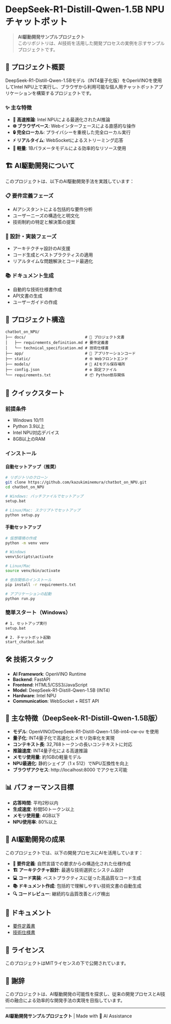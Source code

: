 # DeepSeek-R1-Distill-Qwen-1.5B NPU チャットボット

> **AI駆動開発サンプルプロジェクト**  
> このリポジトリは、AI技術を活用した開発プロセスの実例を示すサンプルプロジェクトです。

## 🤖 プロジェクト概要

DeepSeek-R1-Distill-Qwen-1.5Bモデル（INT4量子化版）をOpenVINOを使用してIntel NPU上で実行し、ブラウザから利用可能な個人用チャットボットアプリケーションを構築するプロジェクトです。

### ✨ 主な特徴

- **🚀 高速推論**: Intel NPUによる最適化されたAI推論
- **🌐 ブラウザベース**: Webインターフェースによる直感的な操作
- **🔒 完全ローカル**: プライバシーを重視した完全ローカル実行
- **⚡ リアルタイム**: WebSocketによるストリーミング応答
- **🎯 軽量**: 1Bパラメータモデルによる効率的なリソース使用

## 🏗️ AI駆動開発について

このプロジェクトは、以下のAI駆動開発手法を実践しています：

### 📋 要件定義フェーズ
- AIアシスタントによる包括的な要件分析
- ユーザーニーズの構造化と明文化
- 技術制約の特定と解決策の提案

### 🔧 設計・実装フェーズ
- アーキテクチャ設計のAI支援
- コード生成とベストプラクティスの適用
- リアルタイムな問題解決とコード最適化

### 📚 ドキュメント生成
- 自動的な技術仕様書作成
- API文書の生成
- ユーザーガイドの作成

## 📁 プロジェクト構造

```
chatbot_on_NPU/
├── docs/                          # 📖 プロジェクト文書
│   ├── requirements_definition.md # 要件定義書
│   └── technical_specification.md # 技術仕様書
├── app/                           # 🚀 アプリケーションコード
├── static/                        # 🌐 Webフロントエンド
├── models/                        # 🧠 AIモデル保存場所
├── config.json                    # ⚙️ 設定ファイル
└── requirements.txt               # 📦 Python依存関係
```

## 🚀 クイックスタート

### 前提条件
- Windows 10/11
- Python 3.9以上
- Intel NPU対応デバイス
- 8GB以上のRAM

### インストール

#### 自動セットアップ（推奨）
```bash
# リポジトリのクローン
git clone https://github.com/kazukiminemura/chatbot_on_NPU.git
cd chatbot_on_NPU

# Windows: バッチファイルでセットアップ
setup.bat

# Linux/Mac: スクリプトでセットアップ
python setup.py
```

#### 手動セットアップ
```bash
# 仮想環境の作成
python -m venv venv

# Windows
venv\Scripts\activate

# Linux/Mac
source venv/bin/activate

# 依存関係のインストール
pip install -r requirements.txt

# アプリケーションの起動
python run.py
```

### 簡単スタート（Windows）
```cmd
# 1. セットアップ実行
setup.bat

# 2. チャットボット起動
start_chatbot.bat
```

## 🛠️ 技術スタック

- **AI Framework**: OpenVINO Runtime
- **Backend**: FastAPI
- **Frontend**: HTML5/CSS3/JavaScript
- **Model**: DeepSeek-R1-Distill-Qwen-1.5B (INT4)
- **Hardware**: Intel NPU
- **Communication**: WebSocket + REST API

## 🎯 主な特徴（DeepSeek-R1-Distill-Qwen-1.5B版）

- **モデル**: OpenVINO/DeepSeek-R1-Distill-Qwen-1.5B-int4-cw-ov を使用
- **量子化**: INT4量子化で高速化とメモリ効率化を実現
- **コンテキスト長**: 32,768トークンの長いコンテキストに対応
- **推論速度**: INT4量子化による高速推論
- **メモリ使用量**: 約1GBの軽量モデル
- **NPU最適化**: 静的シェイプ（1 x 512）でNPU互換性を向上
- **ブラウザアクセス**: http://localhost:8000 でアクセス可能

## 📊 パフォーマンス目標

- **応答時間**: 平均2秒以内
- **生成速度**: 秒間50トークン以上
- **メモリ使用量**: 4GB以下
- **NPU使用率**: 80%以上

## 🤝 AI駆動開発の成果

このプロジェクトでは、以下の開発プロセスにAIを活用しています：

- **📝 要件定義**: 自然言語での要求からの構造化された仕様作成
- **🏗️ アーキテクチャ設計**: 最適な技術選択とシステム設計
- **💻 コード実装**: ベストプラクティスに従った高品質なコード生成
- **📚 ドキュメント作成**: 包括的で理解しやすい技術文書の自動生成
- **🔍 コードレビュー**: 継続的な品質改善とバグ検出

## 📖 ドキュメント

- [要件定義書](docs/requirements_definition.md)
- [技術仕様書](docs/technical_specification.md)

## 📄 ライセンス

このプロジェクトはMITライセンスの下で公開されています。

## 🌟 謝辞

このプロジェクトは、AI駆動開発の可能性を探求し、従来の開発プロセスとAI技術の融合による効率的な開発手法の実現を目指しています。

---

**AI駆動開発サンプルプロジェクト** | Made with 🤖 AI Assistance
